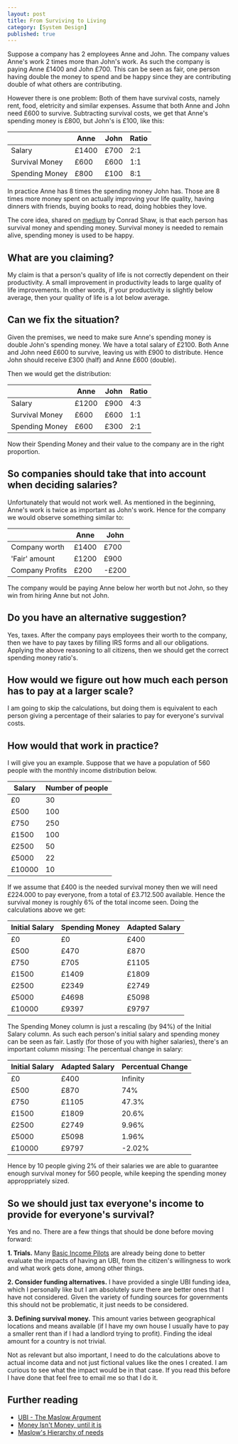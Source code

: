 ```yaml
---
layout: post
title: From Surviving to Living
category: [System Design]
published: true
---
```


Suppose a company has 2 employees Anne and John. The company values Anne's work 2 times more than John's work. As such the company is paying Anne £1400 and John £700. This can be seen as fair, one person having double the money to spend and be happy since they are contributing double of what others are contributing.

However there is one problem: Both of them have survival costs, namely rent, food, eletricity and similar expenses. Assume that both Anne and John need £600 to survive. Subtracting survival costs, we get that Anne's spending money is £800, but John's is £100, like this:

<table>
  <thead>
    <tr>
      <th></th>
      <th>Anne</th>
      <th>John</th>
      <th>Ratio</th>
    </tr>
  </thead>
  <tbody>
    <tr>
      <td>Salary</td>
      <td>£1400</td>
      <td>£700</td>
      <td>2:1</td>
    </tr>
    <tr>
      <td>Survival Money</td>
      <td>£600</td>
      <td>£600</td>
      <td>1:1</td>
    </tr>
    <tr>
      <td>Spending Money</td>
      <td>£800</td>
      <td>£100</td>
      <td>8:1</td>
    </tr>
  </tbody>
</table>

In practice Anne has 8 times the spending money John has. Those are 8 times more money spent on actually improving your life quality, having dinners with friends, buying books to read, doing hobbies they love.

The core idea, shared on [medium](https://medium.com/@conradshaw/money-isnt-money-97722fe87025) by Conrad Shaw, is that each person has survival money and spending money. Survival money is needed to remain alive, spending money is used to be happy.

<!--excerpt ends here-->

## What are you claiming?
 
My claim is that a person's quality of life is not correctly dependent on their productivity. A small improvement in productivity leads to large quality of life improvements. In other words, if your productivity is slightly below average, then your quality of life is a lot below average. 

## Can we fix the situation?

Given the premises, we need to make sure Anne's spending money is double John's spending money. We have a total salary of £2100. Both Anne and John need £600 to survive, leaving us with £900 to distribute. Hence John should receive £300 (half) and Anne £600 (double).

Then we would get the distribution:

<table>
  <thead>
    <tr>
      <th></th>
      <th>Anne</th>
      <th>John</th>
      <th>Ratio</th>
    </tr>
  </thead>
  <tbody>
    <tr>
      <td>Salary</td>
      <td>£1200</td>
      <td>£900</td>
      <td>4:3</td>
    </tr>
    <tr>
      <td>Survival Money</td>
      <td>£600</td>
      <td>£600</td>
      <td>1:1</td>
    </tr>
    <tr>
      <td>Spending Money</td>
      <td>£600</td>
      <td>£300</td>
      <td>2:1</td>
    </tr>
  </tbody>
</table>

Now their Spending Money and their value to the company are in the right proportion.

## So companies should take that into account when deciding salaries?

Unfortunately that would not work well. As mentioned in the beginning, Anne's work is twice as important as John's work. Hence for the company we would observe something similar to:

<table>
  <thead>
    <tr>
      <th></th>
      <th>Anne</th>
      <th>John</th>
    </tr>
  </thead>
  <tbody>
    <tr>
      <td>Company worth</td>
      <td>£1400</td>
      <td>£700</td>
    </tr>
    <tr>
      <td>'Fair' amount</td>
      <td>£1200</td>
      <td>£900</td>
    </tr>
    <tr>
      <td>Company Profits</td>
      <td>£200</td>
      <td>-£200</td>
    </tr>
  </tbody>
</table>

The company would be paying Anne below her worth but not John, so they win from hiring Anne but not John.

## Do you have an alternative suggestion?

Yes, taxes. After the company pays employees their worth to the company, then we have to pay taxes by filling IRS forms and all our obligations. Applying the above reasoning to all citizens, then we should get the correct spending money ratio's.

## How would we figure out how much each person has to pay at a larger scale?

I am going to skip the calculations, but doing them is equivalent to each person giving a percentage of their salaries to pay for everyone's survival costs.

## How would that work in practice?

I will give you an example. Suppose that we have a population of 560 people with the monthly income distribution below.

<table>
  <thead>
    <tr>
      <th>Salary</th>
      <th>Number of people</th>
    </tr>
  </thead>
  <tbody>
    <tr>
      <td>£0</td>
      <td>30</td>
    </tr>
    <tr>
      <td>£500</td>
      <td>100</td>
    </tr>
    <tr>
      <td>£750</td>
      <td>250</td>
    </tr>
    <tr>
      <td>£1500</td>
      <td>100</td>
    </tr>
    <tr>
      <td>£2500</td>
      <td>50</td>
    </tr>
    <tr>
      <td>£5000</td>
      <td>22</td>
    </tr>
    <tr>
      <td>£10000</td>
      <td>10</td>
    </tr>
  </tbody>
</table>

If we assume that £400 is the needed survival money then we will need £224.000 to pay everyone, from a total of £3.712.500 available. Hence the survival money is roughly 6% of the total income seen. Doing the calculations above we get:

<table>
  <thead>
    <tr>
      <th>Initial Salary</th>
      <th>Spending Money</th>
      <th>Adapted Salary</th>
    </tr>
  </thead>
  <tbody>
    <tr>
      <td>£0</td>
      <td>£0</td>
      <td>£400</td>
    </tr>
    <tr>
      <td>£500</td>
      <td>£470</td>
      <td>£870</td>
    </tr>
    <tr>
      <td>£750</td>
      <td>£705</td>
      <td>£1105</td>
    </tr>
    <tr>
      <td>£1500</td>
      <td>£1409</td>
      <td>£1809</td>
    </tr>
    <tr>
      <td>£2500</td>
      <td>£2349</td>
      <td>£2749</td>
    </tr>
    <tr>
      <td>£5000</td>
      <td>£4698</td>
      <td>£5098</td>
    </tr>
    <tr>
      <td>£10000</td>
      <td>£9397</td>
      <td>£9797</td>
    </tr>
  </tbody>
</table>

The Spending Money column is just a rescaling (by 94%) of the Initial Salary column. As such each person's initial salary and spending money can be seen as fair.
Lastly (for those of you with higher salaries), there's an important column missing: The percentual change in salary:

<table>
  <thead>
    <tr>
      <th>Initial Salary</th>
      <th>Adapted Salary</th>
      <th>Percentual Change</th>
    </tr>
  </thead>
  <tbody>
    <tr>
      <td>£0</td>
      <td>£400</td>
      <td>Infinity</td>
    </tr>
    <tr>
      <td>£500</td>
      <td>£870</td>
      <td>74%</td>
    </tr>
    <tr>
      <td>£750</td>
      <td>£1105</td>
      <td>47.3%</td>
    </tr>
    <tr>
      <td>£1500</td>
      <td>£1809</td>
      <td>20.6%</td>
    </tr>
    <tr>
      <td>£2500</td>
      <td>£2749</td>
      <td>9.96%</td>
    </tr>
    <tr>
      <td>£5000</td>
      <td>£5098</td>
      <td>1.96%</td>
    </tr>
    <tr>
      <td>£10000</td>
      <td>£9797</td>
      <td>-2.02%</td>
    </tr>
  </tbody>
</table>

Hence by 10 people giving 2% of their salaries we are able to guarantee enough survival money for 560 people, while keeping the spending money approppriately sized.

## So we should just tax everyone's income to provide for everyone's survival?

Yes and no. There are a few things that should be done before moving forward:

**1. Trials.** Many [Basic Income Pilots](https://en.wikipedia.org/wiki/Basic_income_pilots) are already being done to better evaluate the impacts of having an UBI, from the citizen's willingness to work and what work gets done, among other things.

**2. Consider funding alternatives.** I have provided a single UBI funding idea, which I personally like but I am absolutely sure there are better ones that I have not considered. Given the variety of funding sources for governments this should not be problematic, it just needs to be considered.

**3. Defining survival money.** This amount varies between geographical locations and means available (if I have my own house I usually have to pay a smaller rent than if I had a landlord trying to profit). Finding the ideal amount for a country is not trivial.

Not as relevant but also important, I need to do the calculations above to actual income data and not just fictional values like the ones I created. I am curious to see what the impact would be in that case. If you read this before I have done that feel free to email me so that I do it.

## Further reading

* [UBI - The Maslow Argument](https://medium.com/basic-income/universal-basic-income-the-maslow-argument-d1346fa9a9f2)
* [Money Isn't Money, until it is](https://medium.com/@conradshaw/money-isnt-money-97722fe87025)
* [Maslow's Hierarchy of needs](https://en.wikipedia.org/wiki/Maslow%27s_hierarchy_of_needs)